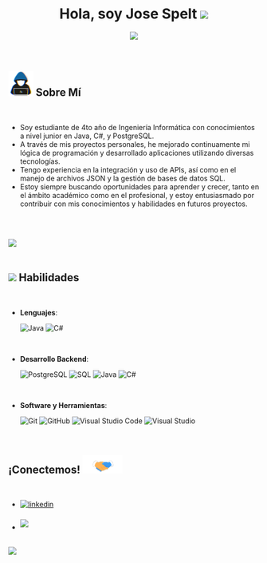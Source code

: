 <h1 align="center"><b>Hola, soy Jose Spelt </b><img src="https://media.giphy.com/media/hvRJCLFzcasrR4ia7z/giphy.gif" width="35"></h1>

<p align="center">
  <a href="https://github.com/DenverCoder1/readme-typing-svg"><img src="https://readme-typing-svg.herokuapp.com?font=Time+New+Roman&color=cyan&size=25&center=true&vCenter=true&width=600&height=100&lines=Hola+a+todos..!+&hearts;++;Desarrollador+Backend+Junior,;Estudiante+de+Ingeniería+Informática,;Entusiasta+de+la+Tecnología,;Siempre+aprendiendo+nuevas+cosas..<3"></a>
</p>

<br>

## <picture><img src = "https://github.com/0xAbdulKhalid/0xAbdulKhalid/raw/main/assets/mdImages/about_me.gif" width = 50px></picture> **Sobre Mí**


<br>

- Soy estudiante de 4to año de Ingeniería Informática con conocimientos a nivel junior en Java, C#, y PostgreSQL.
- A través de mis proyectos personales, he mejorado continuamente mi lógica de programación y desarrollado aplicaciones utilizando diversas tecnologías.
- Tengo experiencia en la integración y uso de APIs, así como en el manejo de archivos JSON y la gestión de bases de datos SQL.
- Estoy siempre buscando oportunidades para aprender y crecer, tanto en el ámbito académico como en el profesional, y estoy entusiasmado por contribuir con mis conocimientos y habilidades en futuros proyectos.

<br><br>

<img src="https://user-images.githubusercontent.com/73097560/115834477-dbab4500-a447-11eb-908a-139a6edaec5c.gif"><br><br>

## <img src="https://media2.giphy.com/media/QssGEmpkyEOhBCb7e1/giphy.gif?cid=ecf05e47a0n3gi1bfqntqmob8g9aid1oyj2wr3ds3mg700bl&rid=giphy.gif" width ="25"><b> Habilidades</b>
<br>

<p align="center">

- **Lenguajes**:
    
    ![Java](https://img.shields.io/badge/Java%20-%23007396.svg?style=for-the-badge&logo=java&logoColor=white)
    ![C#](https://img.shields.io/badge/C%23%20-%23239120.svg?style=for-the-badge&logo=c-sharp&logoColor=white)

<br>   
    
- **Desarrollo Backend**:

   ![PostgreSQL](https://img.shields.io/badge/PostgreSQL-%23316192.svg?style=for-the-badge&logo=postgresql&logoColor=white)
   ![SQL](https://img.shields.io/badge/SQL-%2307405e.svg?style=for-the-badge&logo=sql&logoColor=white)
   ![Java](https://img.shields.io/badge/Java%20-%23007396.svg?style=for-the-badge&logo=java&logoColor=white)
   ![C#](https://img.shields.io/badge/C%23%20-%23239120.svg?style=for-the-badge&logo=c-sharp&logoColor=white)

<br>

- **Software y Herramientas**:

    ![Git](https://img.shields.io/badge/git-%23F05033.svg?style=for-the-badge&logo=git&logoColor=white)
    ![GitHub](https://img.shields.io/badge/github-%23121011.svg?style=for-the-badge&logo=github&logoColor=white)
    ![Visual Studio Code](https://img.shields.io/badge/Visual%20Studio%20Code-0078d7.svg?style=for-the-badge&logo=visual-studio-code&logoColor=white)
    ![Visual Studio](https://img.shields.io/badge/Visual%20Studio-5C2D91?style=for-the-badge&logo=visual-studio&logoColor=white) 

<br>

## <b> ¡Conectemos! </b><img src="https://github.com/0xAbdulKhalid/0xAbdulKhalid/raw/main/assets/mdImages/handshake.gif" width ="80">
<br>
<div align='left'>

<ul>

<li>
<a href="https://linkedin.com/in/josespelt" target="_blank">
<img src="https://img.shields.io/badge/linkedin:  josespelt-%2300acee.svg?color=405DE6&style=for-the-badge&logo=linkedin&logoColor=white" alt=linkedin style="margin-bottom: 5px;"/>
</a>
</li>

<br>

<li>
<a href="mailto:josespelt6@gmail.com" target="_blank">
<img src="https://img.shields.io/badge/gmail:  josespelt6@gmail.com-%23EA4335.svg?style=for-the-badge&logo=gmail&logoColor=white" t=mail style="margin-bottom: 5px;" />
</a>
</li>
	
</ul>
</div>

<br>
<img src="https://user-images.githubusercontent.com/73097560/115834477-dbab4500-a447-11eb-908a-139a6edaec5c.gif">
<br>
<br>
<br>
